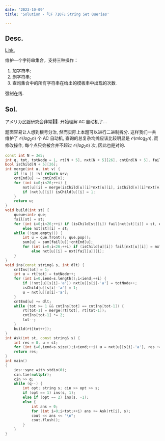 ```yaml
---
date: '2023-10-09'
title: 'Solution -「CF 710F」String Set Queries'

---
```


## Desc.

[Link.](https://codeforces.com/problemset/problem/710/F)

维护一个字符串集合，支持三种操作：

1. 加字符串;
2. 删字符串;
3. 查询集合中的所有字符串在给出的模板串中出现的次数.

强制在线.

## Sol.

アメリカ民謡研究会非常🐂🍺. 开始理解 AC 自动机了...

题面容易让人想到根号分治, 然而实际上本题可以进行二进制拆分. 这样我们一共维护了 $\mathcal O(log_2 n)$ 个 AC 自动机, 查询的总复杂均摊应该比较明显是 $\mathcal O(m\log_2n)$, 而修改操作, 每个点只会被合并不超过 $\mathcal O(log_2n)$ 次, 因此也是对的.

```cpp
const int N = 3e5;
int q, tot, totNode = 1, rt[N + 5], nxt[N + 5][26], cntEnd[N + 5], fail[N + 5], cntIns[N + 5], sum[N + 5];
bool isChild[N + 5][26];
int merge(int u, int v) {
    if (!u || !v) return u+v;
    cntEnd[u] += cntEnd[v];
    for (int i=0;i<26;++i) {
        nxt[u][i] = merge(isChild[u][i]*nxt[u][i], isChild[v][i]*nxt[v][i]);
        if (nxt[u][i]) isChild[u][i] = 1;
    }
    return u;
}
void build(int st) {
    queue<int> que;
    fail[st] = st;
    for (int i=0;i<26;++i) if (isChild[st][i]) fail[nxt[st][i]] = st, que.push(nxt[st][i]);
        else nxt[st][i] = st;
    while (!que.empty()) {
        int u = que.front(); que.pop();
        sum[u] = sum[fail[u]]+cntEnd[u];
        for (int i=0;i<26;++i) if (isChild[u][i]) fail[nxt[u][i]] = nxt[fail[u]][i], que.push(nxt[u][i]);
            else nxt[u][i] = nxt[fail[u]][i];
    }
}
void ins(const string& s, int dlt) {
    cntIns[tot] = 1;
    int u = rt[tot] = totNode++;
    for (int i=0,iend=s.length();i<iend;++i) {
        if (!nxt[u][s[i]-'a']) nxt[u][s[i]-'a'] = totNode++;
        isChild[u][s[i]-'a'] = 1;
        u = nxt[u][s[i]-'a'];
    }
    cntEnd[u] += dlt;
    while (tot >= 1 && cntIns[tot] == cntIns[tot-1]) {
        rt[tot-1] = merge(rt[tot], rt[tot-1]);
        cntIns[tot-1] *= 2;
        tot--;
    }
    build(rt[tot++]);
}
int Ask(int st, const string& s) {
    int res = 0, u = st;
    for (int i=0,iend=s.size();i<iend;++i) u = nxt[u][s[i]-'a'], res += sum[u];
    return res;
}
int main()
{
    ios::sync_with_stdio(0);
    cin.tie(nullptr);
    cin >> q;
    while (q--) {
        int opt; string s; cin >> opt >> s;
        if (opt == 1) ins(s, 1);
        else if (opt == 2) ins(s, -1);
        else {
            int ans = 0;
            for (int i=0;i<tot;++i) ans += Ask(rt[i], s);
            cout << ans << "\n";
            cout.flush();
        }
    }
}
```